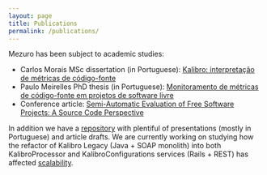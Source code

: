 ```yaml
---
layout: page
title: Publications
permalink: /publications/
---
```


Mezuro has been subject to academic studies:

* Carlos Morais MSc dissertation (in Portuguese): [Kalibro: interpretação de métricas de código-fonte](http://www.teses.usp.br/teses/disponiveis/45/45134/tde-25092013-142158/en.php)
* Paulo Meirelles PhD thesis (in Portuguese): [Monitoramento de métricas de código-fonte em projetos de software livre](http://www.teses.usp.br/teses/disponiveis/45/45134/tde-27082013-090242/en.php)
* Conference article: [Semi-Automatic Evaluation of Free Software Projects: A Source Code Perspective](https://www.researchgate.net/profile/Charles_Knutson2/publication/236576904_Open_Source_From_Mythos_to_Meaning/links/53f239470cf272810e4cb2dc.pdf#page=50)

In addition we have a [repository](https://github.com/mezuro/mezuro-presentations) with plentiful of presentations (mostly in Portuguese) and article drafts. We are currently working on studying how the refactor of Kalibro Legacy (Java + SOAP monolith) into both KalibroProcessor and KalibroConfigurations services (Rails + REST) has affected [scalability](https://github.com/mezuro/scalability_tests).